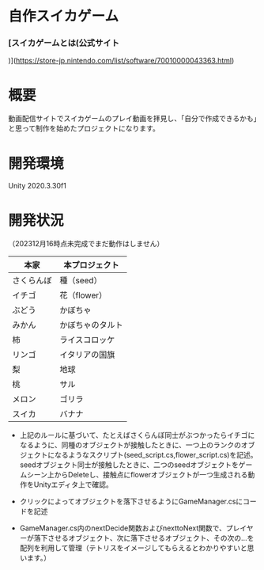 # 自作スイカゲーム

### [スイカゲームとは(公式サイト
)](https://store-jp.nintendo.com/list/software/70010000043363.html)

# 概要
動画配信サイトでスイカゲームのプレイ動画を拝見し、「自分で作成できるかも」と思って制作を始めたプロジェクトになります。

# 開発環境
Unity 2020.3.30f1

# 開発状況
（202312月16時点未完成でまだ動作はしません）

| 本家 | 本プロジェクト |
| ---- | ---- |
| さくらんぼ | 種（seed） |
| イチゴ | 花（flower） |
| ぶどう | かぼちゃ |
| みかん | かぼちゃのタルト |
| 柿 | ライスコロッケ |
| リンゴ | イタリアの国旗 |
| 梨 | 地球 |
| 桃 | サル |
| メロン | ゴリラ |
| スイカ | バナナ |

- 上記のルールに基づいて、たとえばさくらんぼ同士がぶつかったらイチゴになるように、同種のオブジェクトが接触したときに、一つ上のランクのオブジェクトになるようなスクリプト(seed_script.cs,flower_script.cs)を記述。
seedオブジェクト同士が接触したときに、二つのseedオブジェクトをゲームシーン上からDeleteし、接触点にflowerオブジェクトが一つ生成される動作をUnityエディタ上で確認。

- クリックによってオブジェクトを落下させるようにGameManager.csにコードを記述
- GameManager.cs内のnextDecide関数およびnexttoNext関数で、プレイヤーが落下させるオブジェクト、次に落下させるオブジェクト、その次の…を配列を利用して管理（テトリスをイメージしてもらえるとわかりやすいと思います。）
